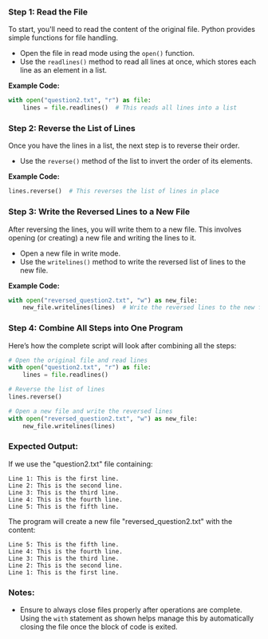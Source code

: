 ### **Step 1: Read the File**
To start, you'll need to read the content of the original file. Python provides simple functions for file handling.

- Open the file in read mode using the `open()` function.
- Use the `readlines()` method to read all lines at once, which stores each line as an element in a list.

**Example Code:**

```python
with open("question2.txt", "r") as file:
    lines = file.readlines()  # This reads all lines into a list
```

### **Step 2: Reverse the List of Lines**
Once you have the lines in a list, the next step is to reverse their order.

- Use the `reverse()` method of the list to invert the order of its elements.

**Example Code:**

```python
lines.reverse()  # This reverses the list of lines in place
```

### **Step 3: Write the Reversed Lines to a New File**
After reversing the lines, you will write them to a new file. This involves opening (or creating) a new file and writing the lines to it.

- Open a new file in write mode.
- Use the `writelines()` method to write the reversed list of lines to the new file.

**Example Code:**

```python
with open("reversed_question2.txt", "w") as new_file:
    new_file.writelines(lines)  # Write the reversed lines to the new file
```

### **Step 4: Combine All Steps into One Program**
Here’s how the complete script will look after combining all the steps:

```python
# Open the original file and read lines
with open("question2.txt", "r") as file:
    lines = file.readlines()

# Reverse the list of lines
lines.reverse()

# Open a new file and write the reversed lines
with open("reversed_question2.txt", "w") as new_file:
    new_file.writelines(lines)
```

### **Expected Output:**
If we use the "question2.txt" file containing:

```
Line 1: This is the first line.
Line 2: This is the second line.
Line 3: This is the third line.
Line 4: This is the fourth line.
Line 5: This is the fifth line.
```

The program will create a new file "reversed_question2.txt" with the content:

```
Line 5: This is the fifth line.
Line 4: This is the fourth line.
Line 3: This is the third line.
Line 2: This is the second line.
Line 1: This is the first line.
```

### **Notes:**
- Ensure to always close files properly after operations are complete. Using the `with` statement as shown helps manage this by automatically closing the file once the block of code is exited.
